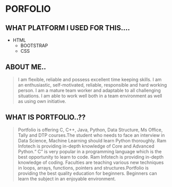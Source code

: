 # PORFOLIO
## WHAT PLATFORM I USED FOR THIS....
- HTML
  - BOOTSTRAP
  - CSS
  
## ABOUT ME..
>I am flexible, reliable and possess excellent time keeping skills. I am an enthusiastic, self-motivated, reliable, responsible and hard working person. I am a mature team worker and adaptable to all challenging situations. I am able to work well both in a team environment as well as using own initiative.

## WHAT IS PORTFOLIO..??
>Portfolio is offering C, C++, Java, Python, Data Structure, Ms Office, Tally and DTP courses.The student who needs to face an interview in Data Science, Machine Learning should learn Python thoroughly. Ram Infotech is providing in-depth knowledge of Core and Advanced Python.“ C” is very popular in a programming language which is the best opportunity to learn to code. Ram Infotech is providing in-depth knowledge of coding. Faculties are teaching various new techniques in loops, arrays, functions, pointers and structures.Portfolio is providing the best quality education for beginners. Beginners can learn the subject in an enjoyable environment.

